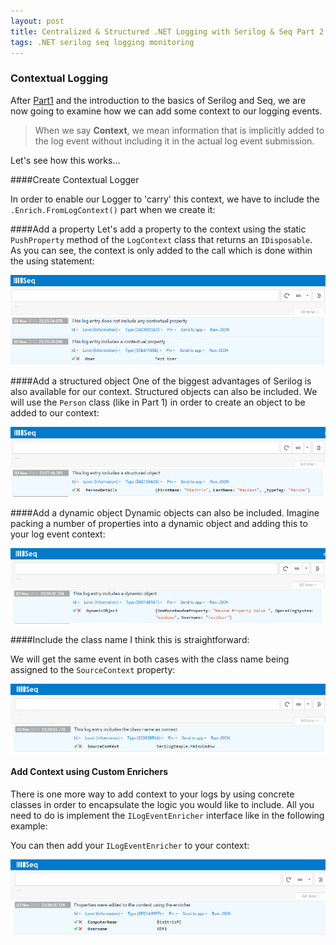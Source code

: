 ```yaml
---
layout: post
title: Centralized & Structured .NET Logging with Serilog & Seq Part 2
tags: .NET serilog seq logging monitoring
---
```



### Contextual Logging 
After [Part1](http://www.dpaxinos.com/blog/2015/11/Centralized-and-Structured-Logging-With-Serilog-and-Seq-Part1/) and the introduction to the basics of Serilog and Seq, we are now going to examine how we can add some context to our logging events. 

>When we say **Context**, we mean information that is implicitly added to the log event without including it in the actual log event submission.

Let's see how this works...

####Create Contextual Logger

In order to enable our Logger to 'carry' this context, we have to include the `.Enrich.FromLogContext()` part when we create it:

<script src="https://gist.github.com/dimitrispaxinos/789f7001592069ceae2c.js"></script>

####Add a property 
Let's add a property to the context using the static `PushProperty` method of the `LogContext` class that returns an `IDisposable`. As you can see, the context is only added to the call which is done within the using statement:

<script src="https://gist.github.com/dimitrispaxinos/4eaf3e0562bc3d731d9e.js"></script>

![](https://raw.githubusercontent.com/dimitrispaxinos/dimitrispaxinos.github.io/master/_assets/images/CentralizedStructuredLogging/SeqScreenShot_6.png)

####Add a structured object 
One of the biggest advantages of Serilog is also available for our context. Structured objects can also be included. We will use the `Person` class (like in Part 1) in order to create an object to be added to our context:

<script src="https://gist.github.com/dimitrispaxinos/83c6b01ef3122db63f6d.js"></script>

![](https://raw.githubusercontent.com/dimitrispaxinos/dimitrispaxinos.github.io/master/_assets/images/CentralizedStructuredLogging/SeqScreenShot_7.png)

####Add a dynamic object 
Dynamic objects can also be included. Imagine packing a number of properties into a dynamic object and adding this to your log event context:

<script src="https://gist.github.com/dimitrispaxinos/f466855297c2372d0400.js"></script>

![](https://raw.githubusercontent.com/dimitrispaxinos/dimitrispaxinos.github.io/master/_assets/images/CentralizedStructuredLogging/SeqScreenShot_8.png)

####Include the class name 
I think this is straightforward:
<script src="https://gist.github.com/dimitrispaxinos/3f8b01cc087eae37063f.js"></script>

We will get the same event in both cases with the class name being assigned to the `SourceContext` property:

![](https://raw.githubusercontent.com/dimitrispaxinos/dimitrispaxinos.github.io/master/_assets/images/CentralizedStructuredLogging/SeqScreenShot_9.png)

#### Add Context using Custom Enrichers

There is one more way to add context to your logs by using concrete classes in order to encapsulate the logic you would like to include. All you need to do is implement the `ILogEventEnricher` interface like in the following example:

<script src="https://gist.github.com/dimitrispaxinos/5192465d609f472ce502.js"></script>

You can then add your  `ILogEventEnricher`  to your context:

<script src="https://gist.github.com/dimitrispaxinos/a8f0133f6b9b185fa744.js"></script>

![](https://raw.githubusercontent.com/dimitrispaxinos/dimitrispaxinos.github.io/master/_assets/images/CentralizedStructuredLogging/SeqScreenShot_10.png)